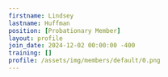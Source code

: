 ```yaml
---
firstname: Lindsey
lastname: Huffman
position: [Probationary Member]
layout: profile
join_date: 2024-12-02 00:00:00 -400
training: []
profile: /assets/img/members/default/0.png
---
```

